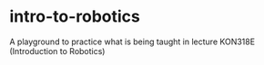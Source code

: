 # intro-to-robotics
A playground to practice what is being taught in lecture KON318E (Introduction to Robotics)
